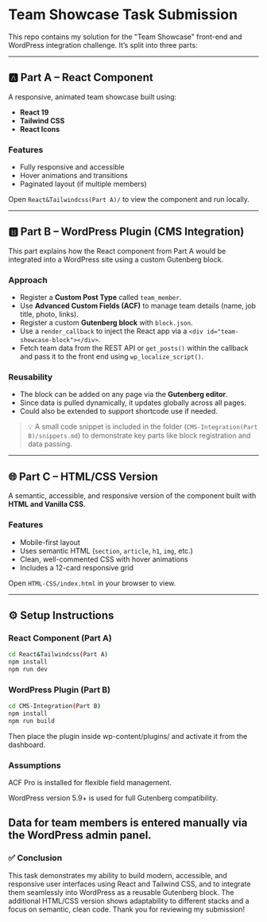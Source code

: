 # Team Showcase Task Submission

This repo contains my solution for the "Team Showcase" front-end and WordPress integration challenge. It’s split into three parts:

---

## 🅰️ Part A – React Component

A responsive, animated team showcase built using:

- **React 19**
- **Tailwind CSS**
- **React Icons**

### Features

- Fully responsive and accessible
- Hover animations and transitions
- Paginated layout (if multiple members)

Open `React&Tailwindcss(Part A)/` to view the component and run locally.

---

## 🅱️ Part B – WordPress Plugin (CMS Integration)

This part explains how the React component from Part A would be integrated into a WordPress site using a custom Gutenberg block.

### Approach

- Register a **Custom Post Type** called `team_member`.
- Use **Advanced Custom Fields (ACF)** to manage team details (name, job title, photo, links).
- Register a custom **Gutenberg block** with `block.json`.
- Use a `render_callback` to inject the React app via a `<div id="team-showcase-block"></div>`.
- Fetch team data from the REST API or `get_posts()` within the callback and pass it to the front end using `wp_localize_script()`.

### Reusability

- The block can be added on any page via the **Gutenberg editor**.
- Since data is pulled dynamically, it updates globally across all pages.
- Could also be extended to support shortcode use if needed.

> 💡 A small code snippet is included in the folder (`CMS-Integration(Part B)/snippets.md`) to demonstrate key parts like block registration and data passing.

---

## 🌐 Part C – HTML/CSS Version

A semantic, accessible, and responsive version of the component built with **HTML and Vanilla CSS**.

### Features

- Mobile-first layout
- Uses semantic HTML (`section`, `article`, `h1`, `img`, etc.)
- Clean, well-commented CSS with hover animations
- Includes a 12-card responsive grid

Open `HTML-CSS/index.html` in your browser to view.

---

## ⚙️ Setup Instructions

### React Component (Part A)

```bash
cd React&Tailwindcss(Part A)
npm install
npm run dev

```
### WordPress Plugin (Part B)
```bash
cd CMS-Integration(Part B)
npm install
npm run build
```
Then place the plugin inside wp-content/plugins/ and activate it from the dashboard.

### Assumptions
ACF Pro is installed for flexible field management.

WordPress version 5.9+ is used for full Gutenberg compatibility.

Data for team members is entered manually via the WordPress admin panel.
---
### ✅ Conclusion
This task demonstrates my ability to build modern, accessible, and responsive user interfaces using React and Tailwind CSS, and to integrate them seamlessly into WordPress as a reusable Gutenberg block. The additional HTML/CSS version shows adaptability to different stacks and a focus on semantic, clean code. 
Thank you for reviewing my submission!

